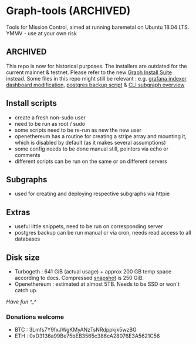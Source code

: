 # Graph-tools (ARCHIVED)
Tools for Mission Control, aimed at running baremetal on Ubuntu 18.04 LTS.
YMMV - use at your own risk

## ARCHIVED
This repo is now for historical purposes.  The installers are outdated for the current mainnet & testnet.  Please refer to the new [Graph Install Suite](https://github.com/MindHeartSoul/Graph-InstallSuite) instead.
Some files in this repo might still be relevant : e.g. [grafana indexer dashboard modification](https://github.com/koen84/Graph-tools/blob/master/files/indexing-status_not-removed.json), [postgres backup script](https://github.com/koen84/Graph-tools/blob/master/extras/postgres_backup.sh) & [CLI subgraph overview](https://github.com/koen84/Graph-tools/blob/master/extras/subgraph_overview.sh)

## Install scripts
* create a fresh non-sudo user
* need to be run as root / sudo
* some scripts need to be re-run as new the new user
* openethereum has a routine for creating a stripe array and mounting it, which is disabled by default (as it makes several assumptions)
* some config needs to be done manual still, pointers via echo or comments
* different scripts can be run on the same or on different servers

## Subgraphs
* used for creating and deploying respective subgraphs via httpie

## Extras
* useful little snippets, need to be run on corresponding server
* postgres backup can be run manual or via cron, needs read access to all databases


## Disk size
* Turbogeth : 641 GiB (actual usage) + approx 200 GB temp space according to docs.  Compressed [snapshot](https://github.com/koen84/Graph-tools/blob/master/snapshots/turbogeth-200805-data.mdb.xz.torrent) is 250 GiB.
* Openethereum : estimated at almost 5TB.  Needs to be SSD or won't catch up.

*Have fun ^_^*


### Donations welcome
* BTC : 3Lmfs7Y9fxJWgKMyANzTsNRdppkjk5wzBG
* ETH : 0xD3136a99Be75bEB3565c386cA28076E3A5621C56
